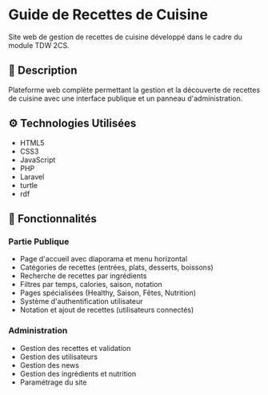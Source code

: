 # Guide de Recettes de Cuisine

Site web de gestion de recettes de cuisine développé dans le cadre du module TDW 2CS.

## 🎯 Description

Plateforme web complète permettant la gestion et la découverte de recettes de cuisine avec une interface publique et un panneau d'administration.

## ⚙️ Technologies Utilisées

- HTML5
- CSS3 
- JavaScript
- PHP
- Laravel
- turtle
- rdf

## 🚀 Fonctionnalités

### Partie Publique
- Page d'accueil avec diaporama et menu horizontal
- Catégories de recettes (entrées, plats, desserts, boissons)
- Recherche de recettes par ingrédients
- Filtres par temps, calories, saison, notation
- Pages spécialisées (Healthy, Saison, Fêtes, Nutrition)
- Système d'authentification utilisateur
- Notation et ajout de recettes (utilisateurs connectés)

### Administration
- Gestion des recettes et validation
- Gestion des utilisateurs
- Gestion des news
- Gestion des ingrédients et nutrition
- Paramétrage du site
